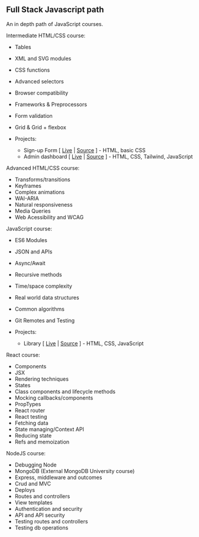 ## Full Stack Javascript path
An in depth path of JavaScript courses.

Intermediate HTML/CSS course:
- Tables
- XML and SVG modules
- CSS functions
- Advanced selectors
- Browser compatibility
- Frameworks & Preprocessors
- Form validation
- Grid & Grid + flexbox

- Projects:
  - Sign-up Form [ [Live](https://cesarbrancalhao.github.io/Odin.Form/) | [Source](https://github.com/cesarbrancalhao/Odin.Form) ] - HTML, basic CSS
  - Admin dashboard [ [Live](https://cesarbrancalhao.github.io/Odin.Dashboard/) | [Source](https://github.com/cesarbrancalhao/Odin.Dashboard) ] - HTML, CSS, Tailwind, JavaScript


Advanced HTML/CSS course:
- Transforms/transitions
- Keyframes
- Complex animations
- WAI-ARIA
- Natural responsiveness
- Media Queries
- Web Acessibility and WCAG


JavaScript course:
- ES6 Modules
- JSON and APIs
- Async/Await
- Recursive methods
- Time/space complexity
- Real world data structures
- Common algorithms
- Git Remotes and Testing

- Projects:
  - Library [ [Live]() | [Source](https://github.com/cesarbrancalhao/Odin.Library) ] - HTML, CSS, JavaScript


React course:
- Components
- JSX
- Rendering techniques
- States
- Class components and lifecycle methods
- Mocking callbacks/components
- PropTypes
- React router
- React testing
- Fetching data
- State managing/Context API
- Reducing state
- Refs and memoization


NodeJS course:
- Debugging Node
- MongoDB (External MongoDB University course)
- Express, middleware and outcomes
- Crud and MVC
- Deploys
- Routes and controllers
- View templates
- Authentication and security
- API and API security
- Testing routes and controllers
- Testing db operations
